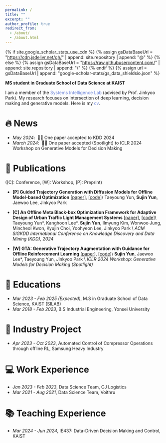 ```yaml
---
permalink: /
title: ""
excerpt: ""
author_profile: true
redirect_from: 
  - /about/
  - /about.html
---
```


{% if site.google_scholar_stats_use_cdn %}
{% assign gsDataBaseUrl = "https://cdn.jsdelivr.net/gh/" | append: site.repository | append: "@" %}
{% else %}
{% assign gsDataBaseUrl = "https://raw.githubusercontent.com/" | append: site.repository | append: "/" %}
{% endif %}
{% assign url = gsDataBaseUrl | append: "google-scholar-stats/gs_data_shieldsio.json" %}

<span class='anchor' id='about-me'></span>

**MS student in Graduate School of Data Science at KAIST**

I am a member of the <a href="http://silab.kaist.ac.kr/" style="color: #7289da; text-decoration: none;">Systems Intelligence Lab</a> (advised by Prof. Jinkyoo Park). My research focuses on intersection of deep learning, decision making and generative models. Here is my <a href="https://sujinyun999.github.io/assets/cv.pdf" class="link-in-list" style="color: #7289da; text-decoration: none;"> cv</a>.


# 🔥 News
- *May 2024*: &nbsp;🎉🎉 One paper accepted to KDD 2024
- *March 2024*: &nbsp;🎉🎉 One paper accepted (Spotlight) to ICLR 2024 Workshop on Generative Models for Decision Making

# 📝 Publications 
([C]: Conference, [W]: Workshop, [P]: Preprint)
<!-- # [J]: Journal, -->

- **[P] Guided Trajectory Generation with Diffusion Models for Offline Model-based Optimization** [[paper]](https://arxiv.org/abs/2407.01624), [[code]](https://github.com/dbsxodud-11/GTG)\\
 Taeyoung Yun, **Sujin Yun**, Jaewoo Lee, Jinkyoo Park

- **[C] An Offline Meta Black-box Optimization Framework for Adaptive Design of Urban Traffic Light Management Systems** [[paper]](https://arxiv.org/abs/2408.07327), [[code]](https://github.com/dbsxodud-11/offline_meta_bbo)\\
Taeyoung Yun\*, Kanghoon Lee\*, **Sujin Yun**,  Ilmyung Kim, Wonwoo Jung, Mincheol Kwon, Kyujin Choi, Yoohyeon Lee, Jinkyoo Park \\
*ACM SIGKDD International Conference on Knowledge Discovery and Data Mining (KDD), 2024*

- **[W] GTA: Generative Trajectory Augmentation with Guidance for Offline Reinforcement Learning** [[paper]](https://arxiv.org/abs/2405.16907), [[code]](https://github.com/Jaewoopudding/GTA)\\
**Sujin Yun**, Jaewoo Lee\*, Taeyoung Yun, Jinkyoo Park \\
*ICLR 2024 Workshop: Generative Models for Decision Making (Spotlight)*


# 📖 Educations
- *Mar 2023 - Feb 2025 (Expected)*, M.S in Graduate School of Data Science, KAIST (SILAB)
- *Mar 2018 - Feb 2023*, B.S Industrial Engineering, Yonsei University

  
# 🧰 Industry Project
- *Apr 2023 - Oct 2023*, Automated Control of Compressor Operations through offline RL, Samsung Heavy Industry

  
# 💻 Work Experience
- *Jan 2023 - Feb 2023*, Data Science Team, CJ Logistics
- *Mar 2021 - Aug 2021*, Data Science Team, Voithru

  
# 📚 Teaching Experience
- *Mar 2024 - Jun 2024*, IE437: Data-Driven Decision Making and Control, KAIST


<!-- # 💬 Invited Talks
- *2021.06*, Lorem ipsum dolor sit amet, consectetur adipiscing elit. Vivamus ornare aliquet ipsum, ac tempus justo dapibus sit amet. 
- *2021.03*, Lorem ipsum dolor sit amet, consectetur adipiscing elit. Vivamus ornare aliquet ipsum, ac tempus justo dapibus sit amet.  \| [\[video\]](https://github.com/) -->
<!-- # 🎖 Honors and Awards
- *2021.09* Dean's List (Honor for Top 2% Students). 
- *2021.12* Excellence Award on DACON NH Big Data Competition. -->

<!--# 📖 Educations
- *Mar 2023 - Feb 2025 (Expected)*, M.S in Graduate School of Data Science, KAIST (SILAB)
- *Mar 2018 - Feb 2023*, B.S Industrial Engineering, Yonsei University-->

<!-- # 💬 Invited Talks
- *2021.06*, Lorem ipsum dolor sit amet, consectetur adipiscing elit. Vivamus ornare aliquet ipsum, ac tempus justo dapibus sit amet. 
- *2021.03*, Lorem ipsum dolor sit amet, consectetur adipiscing elit. Vivamus ornare aliquet ipsum, ac tempus justo dapibus sit amet.  \| [\[video\]](https://github.com/) -->

<!--# 💻 Work Experience
- *Jan 2023 - Feb 2023*, Data Science Team, CJ Logistics
- *Mar 2021 - Oct 2021*, Data Science Team, Voithru-->
